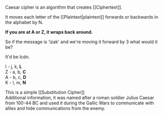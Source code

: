 Caesar cipher is an algorithm that creates [[Ciphertext]].

It moves each letter of the [[Plaintext|plaintext]] forwards or backwards in the alphabet by N.

**If you are at A or Z, it wraps back around.**

So if the message is 'izak' and we're moving it forward by 3 what would it be?

It'd be lcdn.

I - j, k, **L**
<br>
Z - a, b, **C**
<br>
A - b, c, **D**
<br>
K - l, m, **N**

This is a simple [[Substitution Cipher]]
<br>
Additional information, it was named after a roman soldier Julius Caesar from 100-44 BC and used it during the Gallic Wars to communicate with allies and hide communications from the enemy.